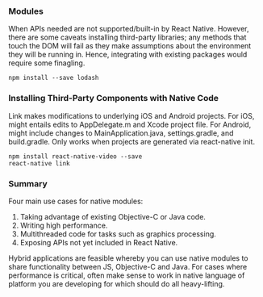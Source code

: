 ### Modules

When APIs needed are not supported/built-in by React Native. However, there are some caveats installing third-party libraries; any methods that touch the DOM will fail as they make assumptions about the environment they will be running in. Hence, integrating with existing packages would require some finagling.

```console
npm install --save lodash
```

### Installing Third-Party Components with Native Code

Link makes modifications to underlying iOS and Android projects. For iOS, might entails edits to AppDelegate.m and Xcode project file. For Android, might include changes to MainApplication.java, settings.gradle, and build.gradle. Only works when projects are generated via react-native init.

```console
npm install react-native-video --save
react-native link
```

### Summary

Four main use cases for native modules:

1. Taking advantage of existing Objective-C or Java code.
2. Writing high performance.
3. Multithreaded code for tasks such as graphics processing.
4. Exposing APIs not yet included in React Native.

Hybrid applications are feasible whereby you can use native modules to share functionality between JS, Objective-C and Java. For cases where performance is critical, often make sense to work in native language of platform you are developing for which should do all heavy-lifting.
